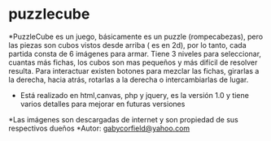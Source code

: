 # puzzlecube

*PuzzleCube es un juego, básicamente es un puzzle (rompecabezas), pero las piezas son cubos vistos desde arriba ( es en 2d), por lo tanto, cada partida consta de 6 imágenes para armar. Tiene 3 niveles para seleccionar, cuantas más fichas, los cubos son mas pequeños y más difícil de resolver resulta. 
Para interactuar existen botones para mezclar las fichas, girarlas a la derecha, hacia atrás, rotarlas a la derecha o intercambiarlas de lugar.

* Está realizado en html,canvas, php y jquery, es la versión 1.0 y tiene varios detalles para mejorar en  futuras versiones

*Las imágenes son descargadas de internet y son propiedad de sus respectivos dueños
*Autor: gabycorfield@yahoo.com


